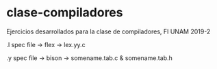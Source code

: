 # clase-compiladores
Ejercicios desarrollados para la clase de compiladores, FI UNAM 2019-2

.l spec file -> flex -> lex.yy.c

.y spec file -> bison -> somename.tab.c & somename.tab.h
